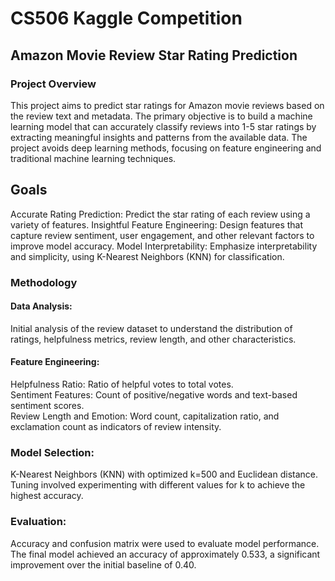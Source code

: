 <h1> CS506 Kaggle Competition </h1>

<h2> Amazon Movie Review Star Rating Prediction </h2>
<h3> Project Overview </h3> 
This project aims to predict star ratings for Amazon movie reviews based on the review text and metadata. The primary objective is to build a machine learning model that can accurately classify reviews into 1-5 star ratings by extracting meaningful insights and patterns from the available data. The project avoids deep learning methods, focusing on feature engineering and traditional machine learning techniques.

<h2> <b> Goals </b> </h2>
Accurate Rating Prediction: Predict the star rating of each review using a variety of features.
Insightful Feature Engineering: Design features that capture review sentiment, user engagement, and other relevant factors to improve model accuracy.
Model Interpretability: Emphasize interpretability and simplicity, using K-Nearest Neighbors (KNN) for classification.

<h3> Methodology </h3>
<h4> Data Analysis: </h4> Initial analysis of the review dataset to understand the distribution of ratings, helpfulness metrics, review length, and other characteristics.
<h4> Feature Engineering: </h4>
Helpfulness Ratio: Ratio of helpful votes to total votes. </br>
Sentiment Features: Count of positive/negative words and text-based sentiment scores.  </br>
Review Length and Emotion: Word count, capitalization ratio, and exclamation count as indicators of review intensity.
<h3> Model Selection: </h3>
K-Nearest Neighbors (KNN) with optimized k=500 and Euclidean distance.
Tuning involved experimenting with different values for k to achieve the highest accuracy. </br>
<h3> Evaluation: </h3>
Accuracy and confusion matrix were used to evaluate model performance.
The final model achieved an accuracy of approximately 0.533, a significant improvement over the initial baseline of 0.40.
